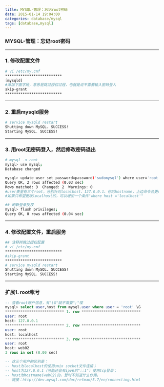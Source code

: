 ```yaml
---
title: MYSQL-管理：忘记root密码
date: 2015-01-14 19:04:00
categories: database/mysql
tags: [database,mysql]
---
```

### MYSQL-管理：忘记root密码

---

### 1. 修改配置文件
``` bash
# vi /etc/my.cnf
**************************
[mysqld]
#添加下面字段，意思是跳过授权过程，也就是说不需要输入密码登入
skip-grant
**************************
```

---

### 2. 重启mysqld服务
``` bash
# service mysqld restart
Shutting down MySQL. SUCCESS!
Starting MySQL. SUCCESS!
```

---

### 3. 用root无密码登入，然后修改密码退出
``` bash
# mysql -u root
mysql> use mysql;
Database changed

mysql> update user set password=password('sudomysql') where user='root' ;      
Query OK, 2 rows affected (0.03 sec)
Rows matched: 3  Changed: 2  Warnings: 0
#user表里有三个root，分别针对localhost、127.0.0.1、你的hostname，上边命令会更改三个root的密码
#如果只希望更改localhost的，可以增加一个条件"where host ='localhost'"

## 刷新登录授权
mysql> flush privileges;
Query OK, 0 rows affected (0.04 sec)
```

---

### 4. 修改配置文件，重启服务
``` bash
## 注释掉跳过授权配置
# vi /etc/my.cnf
**************************
#skip-grant
**************************
# service mysqld restart
Shutting down MySQL. SUCCESS!
Starting MySQL. SUCCESS!```

---

### 扩展1. root帐号
``` sql
-- 查看root账户信息，有"\G"就不需要";"喽
mysql> select user,host from mysql.user where user = 'root' \G
*************************** 1. row ***************************
user: root
host: 127.0.0.1
*************************** 2. row ***************************
user: root
host: localhost
*************************** 3. row ***************************
user: root
host: web02
3 rows in set (0.00 sec)

-- 这三个用户的区别是：
-- host为localhost的使用unix socket文件连接；
-- host为127.0.0.1（可能还会有ipv6的"::1"）使用tcp登录；
-- host为hostname(web02)的，暂时不知道什么作用。
-- 链接：http://dev.mysql.com/doc/refman/5.7/en/connecting.html
```